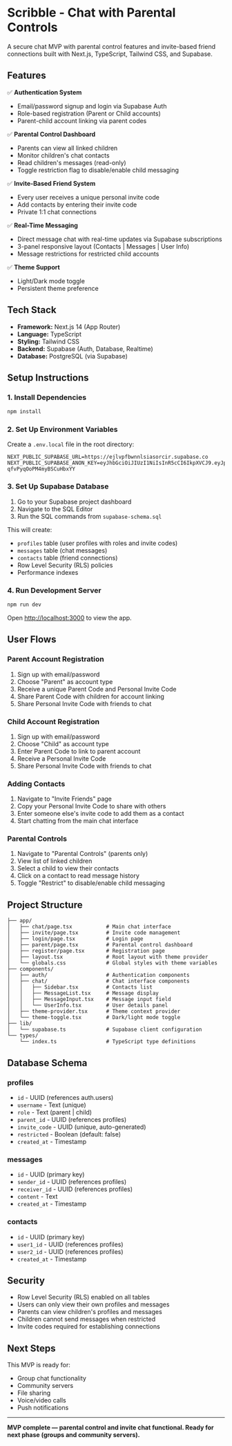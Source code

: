 # Scribble - Chat with Parental Controls

A secure chat MVP with parental control features and invite-based friend connections built with Next.js, TypeScript, Tailwind CSS, and Supabase.

## Features

✅ **Authentication System**
- Email/password signup and login via Supabase Auth
- Role-based registration (Parent or Child accounts)
- Parent-child account linking via parent codes

✅ **Parental Control Dashboard**
- Parents can view all linked children
- Monitor children's chat contacts
- Read children's messages (read-only)
- Toggle restriction flag to disable/enable child messaging

✅ **Invite-Based Friend System**
- Every user receives a unique personal invite code
- Add contacts by entering their invite code
- Private 1:1 chat connections

✅ **Real-Time Messaging**
- Direct message chat with real-time updates via Supabase subscriptions
- 3-panel responsive layout (Contacts | Messages | User Info)
- Message restrictions for restricted child accounts

✅ **Theme Support**
- Light/Dark mode toggle
- Persistent theme preference

## Tech Stack

- **Framework:** Next.js 14 (App Router)
- **Language:** TypeScript
- **Styling:** Tailwind CSS
- **Backend:** Supabase (Auth, Database, Realtime)
- **Database:** PostgreSQL (via Supabase)

## Setup Instructions

### 1. Install Dependencies

```bash
npm install
```

### 2. Set Up Environment Variables

Create a `.env.local` file in the root directory:

```env
NEXT_PUBLIC_SUPABASE_URL=https://ejlvpfbwnnlsiasorcir.supabase.co
NEXT_PUBLIC_SUPABASE_ANON_KEY=eyJhbGciOiJIUzI1NiIsInR5cCI6IkpXVCJ9.eyJpc3MiOiJzdXBhYmFzZSIsInJlZiI6ImVqbHZwZmJ3bm5sc2lhc29yY2lyIiwicm9sZSI6ImFub24iLCJpYXQiOjE3NTk1ODgwOTksImV4cCI6MjA3NTE2NDA5OX0.XPAMTz5M2NilZAvefM7R-qfvPyqOoPM4myBSCuHbxYY
```

### 3. Set Up Supabase Database

1. Go to your Supabase project dashboard
2. Navigate to the SQL Editor
3. Run the SQL commands from `supabase-schema.sql`

This will create:
- `profiles` table (user profiles with roles and invite codes)
- `messages` table (chat messages)
- `contacts` table (friend connections)
- Row Level Security (RLS) policies
- Performance indexes

### 4. Run Development Server

```bash
npm run dev
```

Open [http://localhost:3000](http://localhost:3000) to view the app.

## User Flows

### Parent Account Registration
1. Sign up with email/password
2. Choose "Parent" as account type
3. Receive a unique Parent Code and Personal Invite Code
4. Share Parent Code with children for account linking
5. Share Personal Invite Code with friends to chat

### Child Account Registration
1. Sign up with email/password
2. Choose "Child" as account type
3. Enter Parent Code to link to parent account
4. Receive a Personal Invite Code
5. Share Personal Invite Code with friends to chat

### Adding Contacts
1. Navigate to "Invite Friends" page
2. Copy your Personal Invite Code to share with others
3. Enter someone else's invite code to add them as a contact
4. Start chatting from the main chat interface

### Parental Controls
1. Navigate to "Parental Controls" (parents only)
2. View list of linked children
3. Select a child to view their contacts
4. Click on a contact to read message history
5. Toggle "Restrict" to disable/enable child messaging

## Project Structure

```
├── app/
│   ├── chat/page.tsx           # Main chat interface
│   ├── invite/page.tsx         # Invite code management
│   ├── login/page.tsx          # Login page
│   ├── parent/page.tsx         # Parental control dashboard
│   ├── register/page.tsx       # Registration page
│   ├── layout.tsx              # Root layout with theme provider
│   └── globals.css             # Global styles with theme variables
├── components/
│   ├── auth/                   # Authentication components
│   ├── chat/                   # Chat interface components
│   │   ├── Sidebar.tsx         # Contacts list
│   │   ├── MessageList.tsx     # Message display
│   │   ├── MessageInput.tsx    # Message input field
│   │   └── UserInfo.tsx        # User details panel
│   ├── theme-provider.tsx      # Theme context provider
│   └── theme-toggle.tsx        # Dark/light mode toggle
├── lib/
│   └── supabase.ts             # Supabase client configuration
└── types/
    └── index.ts                # TypeScript type definitions
```

## Database Schema

### profiles
- `id` - UUID (references auth.users)
- `username` - Text (unique)
- `role` - Text (parent | child)
- `parent_id` - UUID (references profiles)
- `invite_code` - UUID (unique, auto-generated)
- `restricted` - Boolean (default: false)
- `created_at` - Timestamp

### messages
- `id` - UUID (primary key)
- `sender_id` - UUID (references profiles)
- `receiver_id` - UUID (references profiles)
- `content` - Text
- `created_at` - Timestamp

### contacts
- `id` - UUID (primary key)
- `user1_id` - UUID (references profiles)
- `user2_id` - UUID (references profiles)
- `created_at` - Timestamp

## Security

- Row Level Security (RLS) enabled on all tables
- Users can only view their own profiles and messages
- Parents can view children's profiles and messages
- Children cannot send messages when restricted
- Invite codes required for establishing connections

## Next Steps

This MVP is ready for:
- Group chat functionality
- Community servers
- File sharing
- Voice/video calls
- Push notifications

---

**MVP complete — parental control and invite chat functional. Ready for next phase (groups and community servers).**

